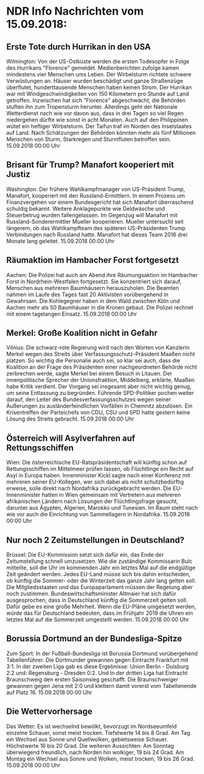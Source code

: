 # NDR Info Nachrichten vom 15.09.2018:


## Erste Tote durch Hurrikan in den USA
Wilmington: Von der US-Ostküste werden die ersten Todesopfer in Folge des Hurrikans "Florence" gemeldet. Medienberichten zufolge kamen mindestens vier Menschen ums Leben. Der Wirbelsturm richtete schwere Verwüstungen an. Häuser wurden beschädigt und ganze Straßenzüge überflutet, hunderttausende Menschen haben keinen Strom. Der Hurrikan war mit Windgeschwindigkeiten von 150 Kilometern pro Stunde auf Land getroffen. Inzwischen hat sich "Florence" abgeschwächt, die Behörden stuften ihn zum Tropensturm herunter. Allerdings geht der Nationale Wetterdienst nach wie vor davon aus, dass in drei Tagen so viel Regen niedergehen dürfte wie sonst in acht Monaten. Auch auf den Philippinen wütet ein heftiger Wirbelsturm. Der Taifun traf im Norden des Inselstaates auf Land. Nach Schätzungen der Behörden könnten mehr als fünf Millionen Menschen von Sturm, Starkregen und Sturmfluten betroffen sein. 15.09.2018 00:00 Uhr 

## Brisant für Trump? Manafort kooperiert mit Justiz
Washington:	Der frühere Wahlkampfmanager von US-Präsident Trump, Manafort, kooperiert mit den Russland-Ermittlern. In einem Prozess um Finanzvergehen vor einem Bundesgericht hat sich Manafort überraschend schuldig bekannt. Weitere Anklagepunkte wie Geldwäsche und Steuerbetrug wurden fallengelassen. Im Gegenzug will Manafort mit Russland-Sonderermittler Mueller kooperieren. Mueller untersucht seit längerem, ob das Wahlkampfteam des späteren US-Präsidenten Trump Verbindungen nach Russland hatte. Manafort hat dieses Team 2016 drei Monate lang geleitet. 15.09.2018 00:00 Uhr 

## Räumaktion im Hambacher Forst fortgesetzt
Aachen: Die Polizei hat auch am Abend ihre Räumungsaktion im Hambacher Forst in Nordrhein-Westfalen fortgesetzt. Sie konzentriert sich darauf, Menschen aus mehreren Baumhäusern herauszuholen. Die Beamten nahmen im Laufe des Tages fast 20 Aktivisten vorübergehend in Gewahrsam. Die Kohlegegner haben in dem Wald zwischen Köln und Aachen mehr als 50 Baumhäuser in die Kronen gebaut. Die Polizei rechnet mit einem tagelangen Einsatz. 15.09.2018 00:00 Uhr 

## Merkel: Große Koalition nicht in Gefahr
Vilnius: Die schwarz-rote Regierung wird nach den Worten von Kanzlerin Merkel wegen des Streits über Verfassungsschutz-Präsident Maaßen nicht platzen. So wichtig die Personalie auch sei, so klar sei auch, dass die Koalition an der Frage des Präsidenten einer nachgeordneten Behörde nicht zerbrechen werde, sagte Merkel bei einem Besuch in Litauen. Der innenpolitische Sprecher der Unionsfraktion, Middelberg, erklärte, Maaßen habe Kritik verdient. Der Vorgang sei insgesamt aber nicht wichtig genug, um seine Entlassung zu begründen. Führende SPD-Politiker pochen weiter darauf, den Leiter des Bundesverfassungsschutzes wegen seiner Äußerungen zu ausländerfeindlichen Vorfällen in Chemnitz abzulösen. Ein Krisentreffen der Parteichefs von CDU, CSU und SPD hatte gestern keine Lösung des Streits gebracht. 15.09.2018 00:00 Uhr 

## Österreich will Asylverfahren auf Rettungsschiffen
Wien: Die österreichische EU-Ratspräsidentschaft will künftig schon auf Rettungsschiffen im Mittelmeer prüfen lassen, ob Flüchtlinge ein Recht auf Asyl in Europa haben. Innenminister Kickl sagte nach einer Konferenz mit mehreren seiner EU-Kollegen, wer sich dabei als nicht schutzbedürftig erweise, solle direkt nach Nordafrika zurückgebracht werden. Die EU-Innenminister hatten in Wien gemeinsam mit Vertretern aus mehreren afrikanischen Ländern nach Lösungen der Flüchtlingsfrage gesucht, darunter aus Ägypten, Algerien, Marokko und Tunesien. Im Raum steht nach wie vor auch die Einrichtung von Sammellagern in Nordafrika. 15.09.2018 00:00 Uhr 

## Nur noch 2 Zeitumstellungen in Deutschland?
Brüssel: Die EU-Kommission setzt sich dafür ein, das Ende der Zeitumstellung schnell umzusetzen. Wie die zuständige Kommissarin Bulc mitteilte, soll die Uhr im kommenden Jahr ein letztes Mal auf die endgültige Zeit geändert werden. Jedes EU-Land müsse sich bis dahin entscheiden, ob künftig die Sommer- oder die Winterzeit das ganze Jahr lang gelten soll. Die Mitgliedsstaaten und das Europaparlament müssen der Regelung aber noch zustimmen. Bundeswirtschaftsminister Altmaier hat sich dafür ausgesprochen, dass in Deutschland künftig die Sommerzeit gelten soll. Dafür gebe es eine große Mehrheit. Wenn die EU-Pläne umgesetzt werden, würde das für Deutschland bedeuten, dass im Frühjahr 2019 die Uhren ein letztes Mal auf die Sommerzeit umgestellt werden. 15.09.2018 00:00 Uhr 

## Borussia Dortmund an der Bundesliga-Spitze
Zum Sport: In der Fußball-Bundesliga ist Borussia Dortmund vorübergehend Tabellenführer. Die Dortmunder gewannen gegen Eintracht Frankfurt mit 3:1. In der zweiten Liga gab es diese Ergebnisse: Union Berlin - Duisburg 2:2
und: Regensburg - Dresden 0:2. Und in der dritten Liga hat Eintracht Braunschweig den ersten Saisonsieg geschafft. Die Braunschweiger gewannen gegen Jena mit 2:0 und klettern damit vorerst vom Tabellenende auf Platz 16. 15.09.2018 00:00 Uhr 

## Die Wettervorhersage
Das Wetter: Es ist wechselnd bewölkt, bevorzugt im Nordseeumfeld einzelne Schauer, sonst meist trocken. Tiefstwerte 14 bis 8 Grad. Am Tag ein Wechsel aus Sonne und Quellwolken, gebietsweise Schauer. Höchstwerte 16 bis 20 Grad. Die weiteren Aussichten: Am Sonntag überwiegend freundlich, nach Norden hin wolkiger, 19 bis 24 Grad. Am Montag ein Wechsel aus Sonne und Wolken, meist trocken, 19 bis 26 Grad. 15.09.2018 00:00 Uhr 
